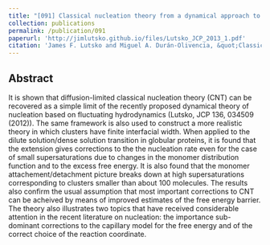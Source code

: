 ```yaml
---
title: "[091] Classical nucleation theory from a dynamical approach to nucleation"
collection: publications
permalink: /publication/091
paperurl: 'http://jimlutsko.github.io/files/Lutsko_JCP_2013_1.pdf'
citation: 'James F. Lutsko and Miguel A. Durán-Olivencia, &quot;Classical nucleation theory from a dynamical approach to nucleation&quot;, <i>J. of Chemical Physics</i>, <strong>138</strong>, 244908 (2013)'
---
```

Abstract
---
It is shown that diffusion-limited classical nucleation theory (CNT) can be recovered as a simple limit of the recently proposed dynamical theory of nucleation based on fluctuating hydrodynamics (Lutsko, JCP 136, 034509 (2012)). The same framework is also used to construct a more realistic theory in which clusters have finite interfacial width. When applied to the dilute solution/dense solution transition in globular proteins, it is found that the extension gives corrections to the the nucleation rate even for the case of small supersaturations due to changes in the monomer distribution function and to the excess free energy. It is also found that the monomer attachement/detachment picture breaks down at high supersaturations corresponding to clusters smaller than about 100 molecules. The results also confirm the usual assumption that most important corrections to CNT can be acheived by means of improved estimates of the free energy barrier. The theory also illustrates two topics that have received considerable attention in the recent literature on nucleation: the importance sub-dominant corrections to the capillary model for the free energy and of the correct choice of the reaction coordinate.
